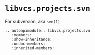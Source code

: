 # `libvcs.projects.svn`

For subversion, aka `svn(1)`

```{eval-rst}
.. autoapimodule:: libvcs.projects.svn
   :members:
   :show-inheritance:
   :undoc-members:
   :inherited-members:
```
